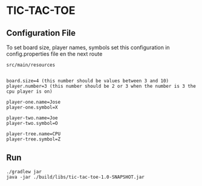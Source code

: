 # TIC-TAC-TOE

## Configuration File
To set board size, player names, symbols set this configuration in config.properties file en the next route

`src/main/resources`

```console

board.size=4 (this number should be values between 3 and 10)
player.number=3 (this number should be 2 or 3 when the number is 3 the cpu player is on)

player-one.name=Jose
player-one.symbol=X

player-two.name=Joe
player-two.symbol=O

player-tree.name=CPU
player-tree.symbol=Z

```
## Run 

```console
./gradlew jar
java -jar ./build/libs/tic-tac-toe-1.0-SNAPSHOT.jar
```
